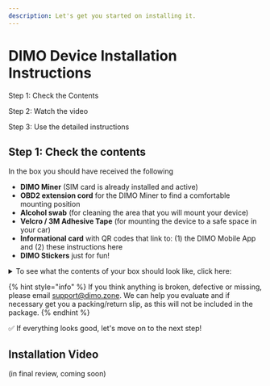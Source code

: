 ```yaml
---
description: Let's get you started on installing it.
---
```


# DIMO Device Installation Instructions

Step 1: Check the Contents

Step 2: Watch the video

Step 3: Use the detailed instructions&#x20;

## Step 1: Check the contents

In the box you should have received the following

* **DIMO Miner** (SIM card is already installed and active)
* **OBD2 extension cord** for the DIMO Miner to find a comfortable mounting position
* **Alcohol swab** (for cleaning the area that you will mount your device)
* **Velcro / 3M Adhesive Tape** (for mounting the device to a safe space in your car)
* **Informational card** with QR codes that link to: (1) the DIMO Mobile App and (2) these instructions here
* **DIMO Stickers** just for fun!

<details>

<summary>To see what the contents of your box should look like, click here:</summary>

![](../.gitbook/assets/IMG\_4716.jpg)

</details>

{% hint style="info" %}
If you think anything is broken, defective or missing, please email support@dimo.zone. We can help you evaluate and if necessary get you a packing/return slip, as this will not be included in the package.
{% endhint %}

✅ If everything looks good, let's move on to the next step!

## Installation Video

(in final review, coming soon)

